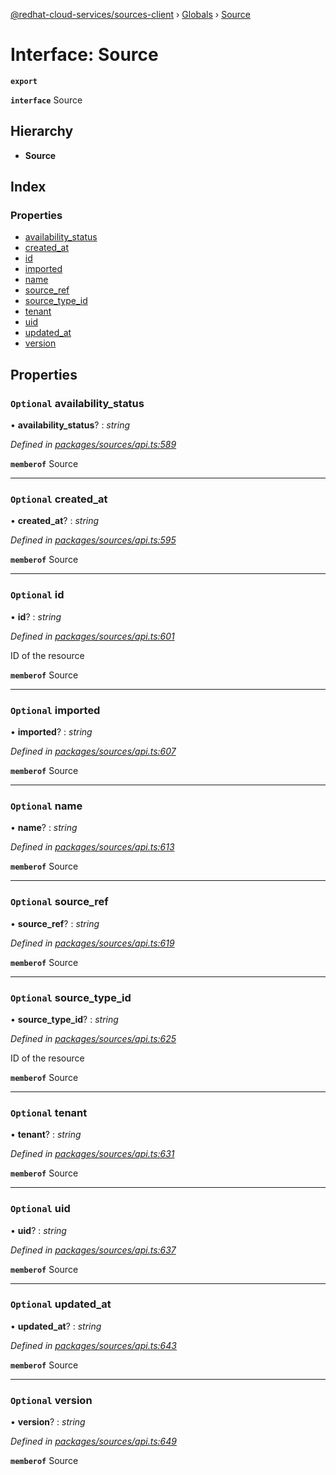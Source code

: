 [@redhat-cloud-services/sources-client](../README.md) › [Globals](../globals.md) › [Source](source.md)

# Interface: Source

**`export`** 

**`interface`** Source

## Hierarchy

* **Source**

## Index

### Properties

* [availability_status](source.md#optional-availability_status)
* [created_at](source.md#optional-created_at)
* [id](source.md#optional-id)
* [imported](source.md#optional-imported)
* [name](source.md#optional-name)
* [source_ref](source.md#optional-source_ref)
* [source_type_id](source.md#optional-source_type_id)
* [tenant](source.md#optional-tenant)
* [uid](source.md#optional-uid)
* [updated_at](source.md#optional-updated_at)
* [version](source.md#optional-version)

## Properties

### `Optional` availability_status

• **availability_status**? : *string*

*Defined in [packages/sources/api.ts:589](https://github.com/Hyperkid123/javascript-clients/blob/master/packages/sources/api.ts#L589)*

**`memberof`** Source

___

### `Optional` created_at

• **created_at**? : *string*

*Defined in [packages/sources/api.ts:595](https://github.com/Hyperkid123/javascript-clients/blob/master/packages/sources/api.ts#L595)*

**`memberof`** Source

___

### `Optional` id

• **id**? : *string*

*Defined in [packages/sources/api.ts:601](https://github.com/Hyperkid123/javascript-clients/blob/master/packages/sources/api.ts#L601)*

ID of the resource

**`memberof`** Source

___

### `Optional` imported

• **imported**? : *string*

*Defined in [packages/sources/api.ts:607](https://github.com/Hyperkid123/javascript-clients/blob/master/packages/sources/api.ts#L607)*

**`memberof`** Source

___

### `Optional` name

• **name**? : *string*

*Defined in [packages/sources/api.ts:613](https://github.com/Hyperkid123/javascript-clients/blob/master/packages/sources/api.ts#L613)*

**`memberof`** Source

___

### `Optional` source_ref

• **source_ref**? : *string*

*Defined in [packages/sources/api.ts:619](https://github.com/Hyperkid123/javascript-clients/blob/master/packages/sources/api.ts#L619)*

**`memberof`** Source

___

### `Optional` source_type_id

• **source_type_id**? : *string*

*Defined in [packages/sources/api.ts:625](https://github.com/Hyperkid123/javascript-clients/blob/master/packages/sources/api.ts#L625)*

ID of the resource

**`memberof`** Source

___

### `Optional` tenant

• **tenant**? : *string*

*Defined in [packages/sources/api.ts:631](https://github.com/Hyperkid123/javascript-clients/blob/master/packages/sources/api.ts#L631)*

**`memberof`** Source

___

### `Optional` uid

• **uid**? : *string*

*Defined in [packages/sources/api.ts:637](https://github.com/Hyperkid123/javascript-clients/blob/master/packages/sources/api.ts#L637)*

**`memberof`** Source

___

### `Optional` updated_at

• **updated_at**? : *string*

*Defined in [packages/sources/api.ts:643](https://github.com/Hyperkid123/javascript-clients/blob/master/packages/sources/api.ts#L643)*

**`memberof`** Source

___

### `Optional` version

• **version**? : *string*

*Defined in [packages/sources/api.ts:649](https://github.com/Hyperkid123/javascript-clients/blob/master/packages/sources/api.ts#L649)*

**`memberof`** Source
